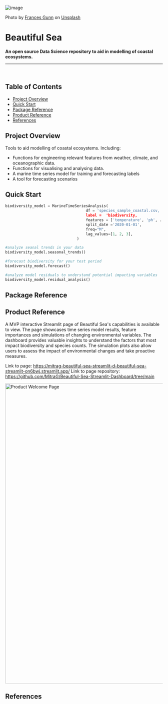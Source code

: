 ![image](imgs/frances-gunn-9dMzyieG4OI-unsplash.jpg)

Photo by <a href="https://unsplash.com/@francesgunn?utm_source=unsplash&utm_medium=referral&utm_content=creditCopyText">Frances Gunn</a> on <a href="https://unsplash.com/photos/9dMzyieG4OI?utm_source=unsplash&utm_medium=referral&utm_content=creditCopyText">Unsplash</a>
  
# Beautiful Sea
**An open source Data Science repository to aid in modelling of coastal ecosystems.**

---

<br>

## Table of Contents

- [Project Overview](#project-overview)
- [Quick Start](#quick-start)
- [Package Reference](#package-reference)
- [Product Reference](#product-reference)
- [References](#references)

## Project Overview

Tools to aid modelling of coastal ecosystems. Including:

- Functions for engineering relevant features from weather, climate, and oceanographic data.
- Functions for visualising and analysing data.
- A marine time series model for training and forecasting labels
- A tool for forecasting scenarios 

## Quick Start

```python
biodiversity_model = MarineTimeSeriesAnalysis(
                                    df = 'species_sample_coastal.csv,
                                    label =  'biodiversity,
                                    features = ['temperature', 'ph', ... 'chlorophyll'],
                                    split_date ='2020-01-01',
                                    freq="M",
                                    lag_values=[1, 2, 3],
                                )

#analyze seanal trends in your data
biodiversity_model.seasonal_trends()

#forecast biodiversity for your test period
biodiversity_model.forecast()

#analyze model residuals to understand potential impacting variables
biodiversity_model.residual_analysis()
```

## Package Reference

## Product Reference
A MVP interactive Streamlit page of Beautiful Sea's capabilities is available to view. The page showcases time series model results, feature importances and simulations of changing environmental variables. The dashboard provides valuable insights to understand the factors that most impact biodiversity and species counts. The simulation plots also allow users to assess the impact of environmental changes and take proactive measures.

Link to page: https://mitrag-beautiful-sea-streamlit-d-beautiful-sea-streamlit-on6bwj.streamlit.app/
Link to page repository: https://github.com/MitraG/Beautiful-Sea-Streamlit-Dashboard/tree/main

<img width="960" alt="Product Welcome Page" src="https://github.com/StuartJMc/beautiful-sea/assets/82417027/309852b0-7d05-495f-8b0f-8a477af23b42">

## References
